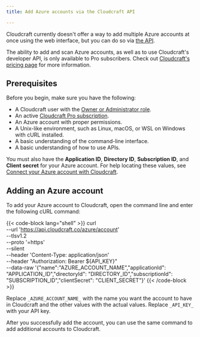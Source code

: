 ```yaml
---
title: Add Azure accounts via the Cloudcraft API

---
```


Cloudcraft currently doesn't offer a way to add multiple Azure accounts at once using the web interface, but you can do so via [the API][1].

<div class="alert alert-info">The ability to add and scan Azure accounts, as well as to use Cloudcraft's developer API, is only available to Pro subscribers. Check out <a href="https://www.cloudcraft.co/pricing">Cloudcraft's pricing page</a> for more information.</div>

## Prerequisites

Before you begin, make sure you have the following:

- A Cloudcraft user with the [Owner or Administrator role][2].
- An active [Cloudcraft Pro subscription][3].
- An Azure account with proper permissions.
- A Unix-like environment, such as Linux, macOS, or WSL on Windows with cURL installed.
- A basic understanding of the command-line interface.
- A basic understanding of how to use APIs.

You must also have the **Application ID**, **Directory ID**, **Subscription ID**, and **Client secret** for your Azure account. For help locating these values, see [Connect your Azure account with Cloudcraft][4].

## Adding an Azure account

To add your Azure account to Cloudcraft, open the command line and enter the following cURL command:

{{< code-block lang="shell" >}}
curl \
  --url 'https://api.cloudcraft.co/azure/account' \
  --tlsv1.2 \
  --proto '=https' \
  --silent \
  --header 'Content-Type: application/json' \
  --header "Authorization: Bearer ${API_KEY}" \
  --data-raw '{"name":"AZURE_ACCOUNT_NAME","applicationId": "APPLICATION_ID","directoryId": "DIRECTORY_ID","subscriptionId": "SUBSCRIPTION_ID","clientSecret": "CLIENT_SECRET"}'
{{< /code-block >}}

Replace `_AZURE_ACCOUNT_NAME_` with the name you want the account to have in Cloudcraft and the other values with the actual values. Replace `_API_KEY_` with your API key.

After you successfully add the account, you can use the same command to add additional accounts to Cloudcraft.

[1]: https://developers.cloudcraft.co/
[2]: /cloudcraft/account-management/roles-and-permissions/
[3]: https://www.cloudcraft.co/pricing
[4]: /cloudcraft/getting-started/connect-azure-account-with-cloudcraft/
